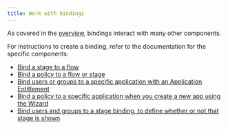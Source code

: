 ```yaml
---
title: Work with bindings
---
```


As covered in the [overview](./index.md), bindings interact with many other components.

For instructions to create a binding, refer to the documentation for the specific components:

- [Bind a stage to a flow](../stages/index.md#bind-a-stage-to-a-flow)
- [Bind a policy to a flow or stage](../../../customize/policies/working_with_policies#bind-a-policy-to-a-flow-or-stage)
- [Bind users or groups to a specific application with an Application Entitlement](../../applications/manage_apps.md#application-entitlements)
- [Bind a policy to a specific application when you create a new app using the Wizard](../../applications/manage_apps.md#instructions)
- [Bind users and groups to a stage binding, to define whether or not that stage is shown](../stages/index.md#bind-users-and-groups-to-a-flows-stage-binding)
